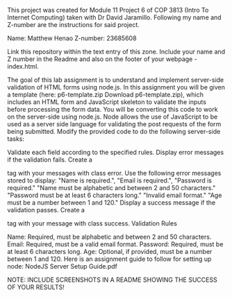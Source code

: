 This project was created for Module 11 Project 6 of COP 3813 (Intro To Internet Computing) taken with Dr David Jaramillo. Following my name and Z-number are the instructions for said project. 

Name: Matthew Henao
Z-number: 23685608 



Link this repository within the text entry of this zone. Include your name and Z number in the Readme and also on the footer of your webpage - index.html.

The goal of this lab assignment is to understand and implement server-side validation of HTML forms using node.js. In this assignment you will be given a template (here: p6-template.zip Download p6-template.zip), which includes an HTML form and JavaScript skeleton to validate the inputs before processing the form data. You will be converting this code to work on the server-side using node.js. Node allows the use of JavaScript to be used as a server side language for validating the post requests of the form being submitted. Modify the provided code to do the following server-side tasks:

Validate each field according to the specified rules.
Display error messages if the validation fails.
Create a <p> tag with your messages with class error. 
Use the following error messages stored to display:
"Name is required.", "Email is required.", "Password is required."
"Name must be alphabetic and between 2 and 50 characters."
"Password must be at least 6 characters long."
"Invalid email format."
"Age must be a number between 1 and 120."
Display a success message if the validation passes.
Create a <p> tag with your message with class success.
Validation Rules

Name: Required, must be alphabetic and between 2 and 50 characters.
Email: Required, must be a valid email format.
Password: Required, must be at least 6 characters long.
Age: Optional, if provided, must be a number between 1 and 120.
Here is an assignment guide to follow for setting up node: NodeJS Server Setup Guide.pdf

NOTE: INCLUDE SCREENSHOTS IN A README SHOWING THE SUCCESS OF YOUR RESULTS!




